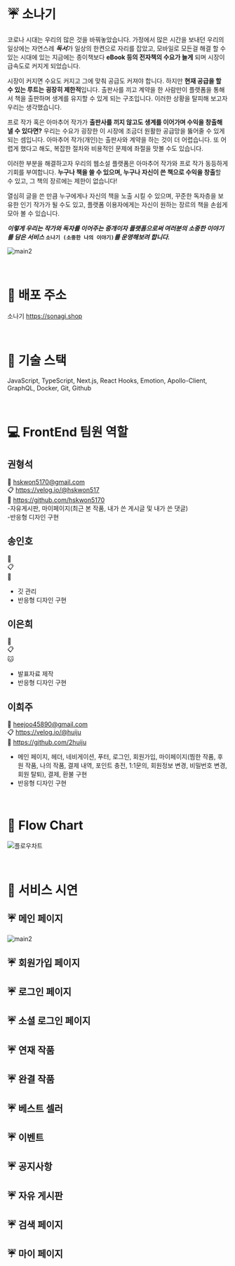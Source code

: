 # :umbrella: 소나기
코로나 시대는 우리의 많은 것을 바꿔놓았습니다. 가정에서 많은 시간을 보내던 우리의 일상에는 자연스레 ***독서***가 일상의 한켠으로 자리를 잡았고, 모바일로 모든걸 해결 할 수 있는 시대에 있는 지금에는 종이책보다 **eBook 등의 전자책의 수요가 늘게** 되며 시장이 급속도로 커지게 되었습니다. 

시장이 커지면 수요도 커지고 그에 맞춰 공급도 커져야 합니다. 하지만 **현재 공급을 할 수 있는 루트는 굉장히 제한적**입니다. 출판사를 끼고 계약을 한 사람만이 플랫폼을 통해서 책을 출판하며 생계를 유지할 수 있게 되는 구조입니다. 이러한 상황을 탈피해 보고자 우리는 생각했습니다.

프로 작가 혹은 아마추어 작가가  **출판사를 끼지 않고도 생계를 이어가며 수익을 창출해 낼 수 있다면?** 우리는 수요가 굉장한 이 시장에 조금더 원활한 공급망을 뚫어줄 수 있게 되는 셈입니다. 아마추어 작가(개인)는 출판사와 계약을 하는 것이 더 어렵습니다. 또 어렵게 했다고 해도, 복잡한 절차와 비용적인 문제에 좌절을 맛볼 수도 있습니다.

이러한 부분을 해결하고자 우리의 웹소설 플랫폼은 아마추어 작가와 프로 작가 동등하게 기회를 부여합니다. **누구나 책을 쓸 수 있으며, 누구나 자신이 쓴 책으로 수익을 창출**할 수 있고, 그 책의 장르에는 제한이 없습니다!

열심히 글을 쓴 만큼 누구에게나 자신의 책을 노출 시킬 수 있으며, 꾸준한 독자층을 보유한 인기 작가가 될 수도 있고, 플랫폼 이용자에게는 자신이 원하는 장르의 책을 손쉽게 모아 볼 수 있습니다.

***이렇게 우리는 작가와 독자를 이어주는 중개이자 플랫폼으로써 여러분의 소중한 이야기를 담은 서비스* `소나기 (소중한 나의 이야기)`*를 운영해보려 합니다.*** 
</br>

![main2](https://user-images.githubusercontent.com/87798108/182107736-d37192cf-5c4c-4e70-b8f8-4bc139e821af.gif)

</br>

# :rainbow: 배포 주소
소나기 https://sonagi.shop

</br>

# :rainbow: 기술 스택
JavaScript, TypeScript, Next.js, React Hooks, Emotion, Apollo-Client, GraphQL, Docker, Git, Github

</br>

# :computer: FrontEnd 팀원 역할
## 권형석
:email: hskwon5170@gmail.com </br>
:clipboard: https://velog.io/@hskwon517 </br>
:dog: https://github.com/hskwon5170 </br>
-자유게시판, 마이페이지(최근 본 작품, 내가 쓴 게시글 및 내가 쓴 댓글) </br>
-반응형 디자인 구현

## 송인호
:email: </br>
:clipboard: </br>
:bear: </br>
- 깃 관리
- 반응형 디자인 구현

## 이은희
:email: </br>
:clipboard: </br>
:cat: </br>
- 발표자료 제작
- 반응형 디자인 구현

## 이희주
:email: heejoo45890@gmail.com </br>
:clipboard: https://velog.io/@huiju </br>
:rabbit: https://github.com/2huiju </br>
- 메인 페이지, 헤더, 네비게이션, 푸터, 로그인, 회원가입, 마이페이지(찜한 작품, 후원 작품, 나의 작품, 결제 내역, 포인트 충전, 1:1문의, 회원정보 변경, 비밀번호 변경, 회원 탈퇴), 결제, 환불 구현
- 반응형 디자인 구현

</br>

# :rainbow: Flow Chart
![플로우차트](https://user-images.githubusercontent.com/87798108/182109395-f8aa4294-8c6c-4b9c-8ad1-37bde78d38da.png)

</br>

# :rainbow: 서비스 시연
## :umbrella: 메인 페이지
![main2](https://user-images.githubusercontent.com/87798108/182107736-d37192cf-5c4c-4e70-b8f8-4bc139e821af.gif)
## :umbrella: 회원가입 페이지

## :umbrella: 로그인 페이지

## :umbrella: 소셜 로그인 페이지

## :umbrella: 연재 작품

## :umbrella: 완결 작품

## :umbrella: 베스트 셀러

## :umbrella: 이벤트

## :umbrella: 공지사항

## :umbrella: 자유 게시판

## :umbrella: 검색 페이지

## :umbrella: 마이 페이지



